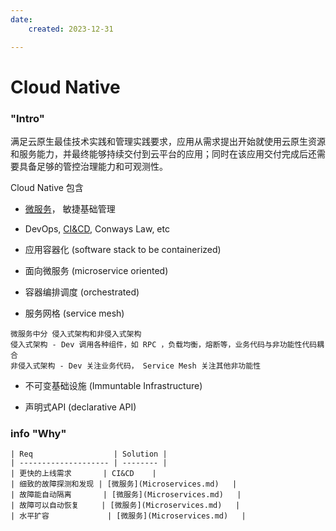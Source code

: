 ```yaml
---
date: 
    created: 2023-12-31

---
```


# Cloud Native

### "Intro"

满足云原生最佳技术实践和管理实践要求，应用从需求提出开始就使用云原生资源和服务能力，并最终能够持续交付到云平台的应用；同时在该应用交付完成后还需要具备足够的管控治理能力和可观测性。

Cloud Native 包含

- [微服务](Microservices.md)， 敏捷基础管理

- DevOps, [CI&CD](./ContinuousDelivery.md), Conways Law, etc

- 应用容器化 (software stack to be containerized)

- 面向微服务 (microservice oriented)

- 容器编排调度 (orchestrated)

- 服务网格 (service mesh)

```
微服务中分 侵入式架构和非侵入式架构
侵入式架构 - Dev 调用各种组件，如 RPC ，负载均衡，熔断等，业务代码与非功能性代码耦合
非侵入式架构 - Dev 关注业务代码， Service Mesh 关注其他非功能性
```

- 不可变基础设施 (Immuntable Infrastructure)


- 声明式API (declarative API)


### info "Why"

    | Req                  | Solution |
    | -------------------- | -------- |
    | 更快的上线需求       | CI&CD    |
    | 细致的故障探测和发现 | [微服务](Microservices.md)   |
    | 故障能自动隔离       | [微服务](Microservices.md)   |
    | 故障可以自动恢复     | [微服务](Microservices.md)   |
    | 水平扩容             | [微服务](Microservices.md)   |

